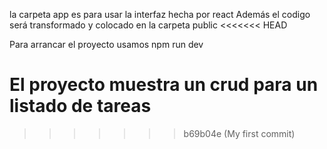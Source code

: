 la carpeta app es para usar la interfaz hecha por react
Además el codigo será transformado y colocado en la carpeta public
<<<<<<< HEAD

Para arrancar el proyecto usamos npm run dev

El proyecto muestra un crud para un listado de tareas 
=======
>>>>>>> b69b04e (My first commit)
